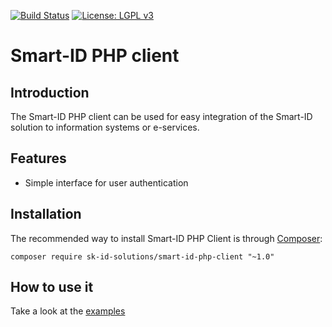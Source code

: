 [![Build Status](https://travis-ci.org/SK-EID/smart-id-php-client.svg?branch=master)](https://travis-ci.org/SK-EID/smart-id-php-client)
[![License: LGPL v3](https://img.shields.io/badge/License-LGPL%20v3-blue.svg)](http://www.gnu.org/licenses/lgpl-3.0)

# Smart-ID PHP client

## Introduction
The Smart-ID PHP client can be used for easy integration of the Smart-ID solution to information systems or e-services.

## Features
* Simple interface for user authentication

## Installation
The recommended way to install Smart-ID PHP Client is through [Composer]:

```
composer require sk-id-solutions/smart-id-php-client "~1.0"
```

## How to use it
Take a look at the [examples](https://github.com/SK-EID/smart-id-php-client/wiki/Examples-of-using-it)

[Composer]: http://getcomposer.org